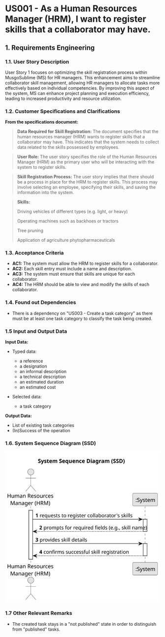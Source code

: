 # US001 - As a Human Resources Manager (HRM), I want to register skills that a collaborator may have.



## 1. Requirements Engineering

### 1.1. User Story Description

User Story 1 focuses on optimizing the skill registration process within MusgoSublime (MS) for HR managers. This enhancement aims to streamline collaborator skill management, allowing HR managers to allocate tasks more effectively based on individual competencies. By improving this aspect of the system, MS can enhance project planning and execution efficiency, leading to increased productivity and resource utilization.


### 1.2. Customer Specifications and Clarifications 

**From the specifications document:**

>	**Data Required for Skill Registration:**
The document specifies that the human resources manager (HRM) wants to register skills that a collaborator may have. This indicates that the system needs to collect data related to the skills possessed by employees. 

>	**User Role:**
The user story specifies the role of the Human Resources Manager (HRM) as the primary user who will be interacting with the system to register skills.

> **Skill Registration Process:**
The user story implies that there should be a process in place for the HRM to register skills. This process may involve selecting an employee, specifying their skills, and saving the information into the system.

> **Skills:**
>
>Driving vehicles of different types (e.g. light, or heavy)
>
>Operating machines such as backhoes or tractors
>
>  Tree pruning
>
> Application of agriculture phytopharmaceuticals


### 1.3. Acceptance Criteria

* **AC1:** The system must allow the HRM to register skills for a collaborator.
* **AC2:** Each skill entry must include a name and description.
* **AC3:** The system must ensure that skills are unique for each collaborator.
* **AC4:** The HRM should be able to view and modify the skills of each collaborator.
### 1.4. Found out Dependencies

* There is a dependency on "US003 - Create a task category" as there must be at least one task category to classify the task being created.

### 1.5 Input and Output Data

**Input Data:**

* Typed data:
    * a reference
    * a designation 
    * an informal description
    * a technical description
    * an estimated duration
    * an estimated cost
	
* Selected data:
    * a task category 

**Output Data:**

* List of existing task categories
* (In)Success of the operation

### 1.6. System Sequence Diagram (SSD)



![System Sequence Diagram - Alternative One](svg/us01-system-sequence-diagram-System_Sequence_Diagram__SSD_.svg)




### 1.7 Other Relevant Remarks

* The created task stays in a "not published" state in order to distinguish from "published" tasks.